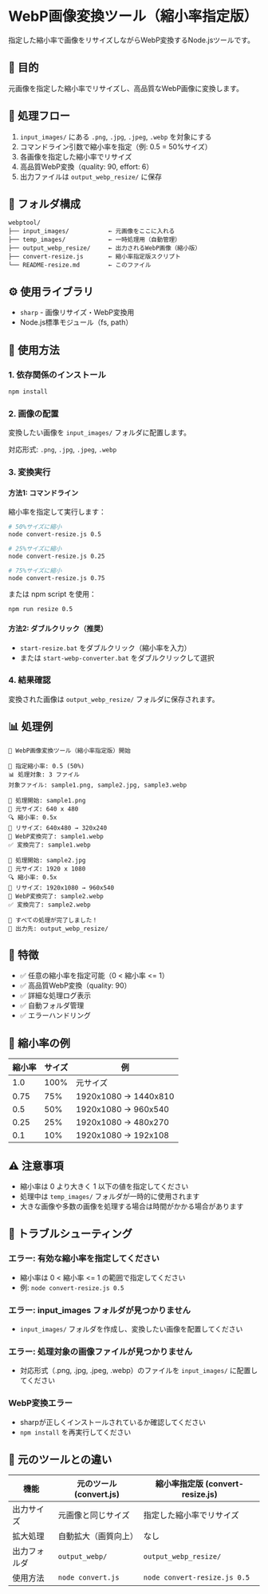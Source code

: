 # WebP画像変換ツール（縮小率指定版）

指定した縮小率で画像をリサイズしながらWebP変換するNode.jsツールです。

## 🎯 目的

元画像を指定した縮小率でリサイズし、高品質なWebP画像に変換します。

## 🔁 処理フロー

1. `input_images/` にある `.png`, `.jpg`, `.jpeg`, `.webp` を対象にする
2. コマンドライン引数で縮小率を指定（例: 0.5 = 50%サイズ）
3. 各画像を指定した縮小率でリサイズ
4. 高品質WebP変換（quality: 90, effort: 6）
5. 出力ファイルは `output_webp_resize/` に保存

## 📁 フォルダ構成

```
webptool/
├── input_images/           ← 元画像をここに入れる
├── temp_images/            ← 一時処理用（自動管理）
├── output_webp_resize/     ← 出力されるWebP画像（縮小版）
├── convert-resize.js       ← 縮小率指定版スクリプト
└── README-resize.md        ← このファイル
```

## ⚙️ 使用ライブラリ

- `sharp` - 画像リサイズ・WebP変換用
- Node.js標準モジュール（fs, path）

## 🚀 使用方法

### 1. 依存関係のインストール

```bash
npm install
```

### 2. 画像の配置

変換したい画像を `input_images/` フォルダに配置します。

対応形式: `.png`, `.jpg`, `.jpeg`, `.webp`

### 3. 変換実行

#### 方法1: コマンドライン
縮小率を指定して実行します：

```bash
# 50%サイズに縮小
node convert-resize.js 0.5

# 25%サイズに縮小
node convert-resize.js 0.25

# 75%サイズに縮小
node convert-resize.js 0.75
```

または npm script を使用：

```bash
npm run resize 0.5
```

#### 方法2: ダブルクリック（推奨）
- `start-resize.bat` をダブルクリック（縮小率を入力）
- または `start-webp-converter.bat` をダブルクリックして選択

### 4. 結果確認

変換された画像は `output_webp_resize/` フォルダに保存されます。

## 📊 処理例

```
🚀 WebP画像変換ツール（縮小率指定版）開始

🎯 指定縮小率: 0.5 (50%)
📊 処理対象: 3 ファイル
対象ファイル: sample1.png, sample2.jpg, sample3.webp

🔄 処理開始: sample1.png
📏 元サイズ: 640 x 480
🔍 縮小率: 0.5x
📏 リサイズ: 640x480 → 320x240
🔄 WebP変換完了: sample1.webp
✅ 変換完了: sample1.webp

🔄 処理開始: sample2.jpg
📏 元サイズ: 1920 x 1080
🔍 縮小率: 0.5x
📏 リサイズ: 1920x1080 → 960x540
🔄 WebP変換完了: sample2.webp
✅ 変換完了: sample2.webp

🎉 すべての処理が完了しました！
📁 出力先: output_webp_resize/
```

## 📌 特徴

- ✅ 任意の縮小率を指定可能（0 < 縮小率 <= 1）
- ✅ 高品質WebP変換（quality: 90）
- ✅ 詳細な処理ログ表示
- ✅ 自動フォルダ管理
- ✅ エラーハンドリング

## 🔧 縮小率の例

| 縮小率 | サイズ | 例 |
|--------|--------|-----|
| 1.0 | 100% | 元サイズ |
| 0.75 | 75% | 1920x1080 → 1440x810 |
| 0.5 | 50% | 1920x1080 → 960x540 |
| 0.25 | 25% | 1920x1080 → 480x270 |
| 0.1 | 10% | 1920x1080 → 192x108 |

## ⚠️ 注意事項

- 縮小率は 0 より大きく 1 以下の値を指定してください
- 処理中は `temp_images/` フォルダが一時的に使用されます
- 大きな画像や多数の画像を処理する場合は時間がかかる場合があります

## 🐛 トラブルシューティング

### エラー: 有効な縮小率を指定してください
- 縮小率は 0 < 縮小率 <= 1 の範囲で指定してください
- 例: `node convert-resize.js 0.5`

### エラー: input_images フォルダが見つかりません
- `input_images/` フォルダを作成し、変換したい画像を配置してください

### エラー: 処理対象の画像ファイルが見つかりません
- 対応形式（.png, .jpg, .jpeg, .webp）のファイルを `input_images/` に配置してください

### WebP変換エラー
- sharpが正しくインストールされているか確認してください
- `npm install` を再実行してください

## 🔄 元のツールとの違い

| 機能 | 元のツール (convert.js) | 縮小率指定版 (convert-resize.js) |
|------|------------------------|--------------------------------|
| 出力サイズ | 元画像と同じサイズ | 指定した縮小率でリサイズ |
| 拡大処理 | 自動拡大（画質向上） | なし |
| 出力フォルダ | `output_webp/` | `output_webp_resize/` |
| 使用方法 | `node convert.js` | `node convert-resize.js 0.5` | 
